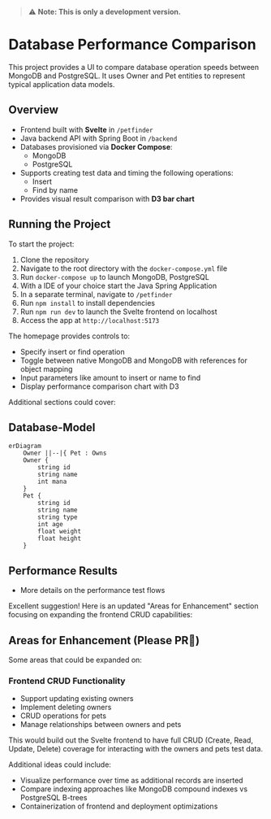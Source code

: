 > ⚠️ **Note: This is only a development version.**

# Database Performance Comparison

This project provides a UI to compare database operation speeds between MongoDB and PostgreSQL. It uses Owner and Pet entities to represent typical application data models.

## Overview

- Frontend built with **Svelte** in `/petfinder`
- Java backend API with Spring Boot in `/backend`
- Databases provisioned via **Docker Compose**:
  - MongoDB
  - PostgreSQL
- Supports creating test data and timing the following operations:
  - Insert
  - Find by name
- Provides visual result comparison with **D3 bar chart**

## Running the Project

To start the project:

1. Clone the repository
2. Navigate to the root directory with the `docker-compose.yml` file
3. Run `docker-compose up` to launch MongoDB, PostgreSQL
4. With a IDE of your choice start the Java Spring Application
5. In a separate terminal, navigate to `/petfinder`
6. Run `npm install` to install dependencies
7. Run `npm run dev` to launch the Svelte frontend on localhost
8. Access the app at `http://localhost:5173`

The homepage provides controls to:

- Specify insert or find operation
- Toggle between native MongoDB and MongoDB with references for object mapping
- Input parameters like amount to insert or name to find
- Display performance comparison chart with D3

Additional sections could cover:

## Database-Model
```mermaid
erDiagram
    Owner ||--|{ Pet : Owns 
    Owner {
        string id
        string name
        int mana
    }
    Pet {
        string id 
        string name
        string type
        int age
        float weight 
        float height
    }

```


## Performance Results

- More details on the performance test flows

Excellent suggestion! Here is an updated "Areas for Enhancement" section focusing on expanding the frontend CRUD capabilities:

## Areas for Enhancement (Please PR🥺)

Some areas that could be expanded on:

### Frontend CRUD Functionality

- Support updating existing owners
- Implement deleting owners
- CRUD operations for pets
- Manage relationships between owners and pets

This would build out the Svelte frontend to have full CRUD (Create, Read, Update, Delete) coverage for interacting with the owners and pets test data.

Additional ideas could include:

- Visualize performance over time as additional records are inserted
- Compare indexing approaches like MongoDB compound indexes vs PostgreSQL B-trees
- Containerization of frontend and deployment optimizations

